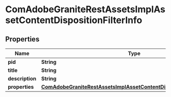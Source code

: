 

# ComAdobeGraniteRestAssetsImplAssetContentDispositionFilterInfo

## Properties

Name | Type | Description | Notes
------------ | ------------- | ------------- | -------------
**pid** | **String** |  |  [optional]
**title** | **String** |  |  [optional]
**description** | **String** |  |  [optional]
**properties** | [**ComAdobeGraniteRestAssetsImplAssetContentDispositionFilterProperties**](ComAdobeGraniteRestAssetsImplAssetContentDispositionFilterProperties.md) |  |  [optional]



